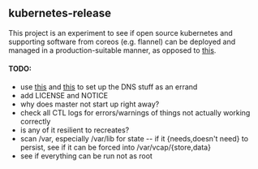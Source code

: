 ## kubernetes-release

This project is an experiment to see if open source kubernetes and supporting software from coreos (e.g. flannel) can be deployed and managed in a production-suitable manner, as opposed to [this](https://github.com/kubernetes/kubernetes/tree/master/cluster).

#### TODO:

- use [this](https://coreos.com/kubernetes/docs/latest/configure-kubectl.html) and [this](https://coreos.com/kubernetes/docs/latest/deploy-addons.html) to set up the DNS stuff as an errand
- add LICENSE and NOTICE
- why does master not start up right away?
- check all CTL logs for errors/warnings of things not actually working correctly
- is any of it resilient to recreates?
- scan /var, especially /var/lib for state -- if it {needs,doesn't need} to persist, see if it can be forced into /var/vcap/{store,data}
- see if everything can be run not as root
